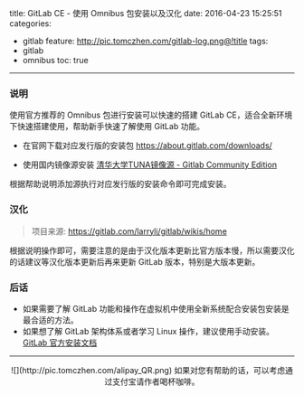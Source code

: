 title: GitLab CE - 使用 Omnibus 包安装以及汉化
date: 2016-04-23 15:25:51
categories:
  - gitlab
feature: http://pic.tomczhen.com/gitlab-log.png@!title
tags:
  - gitlab
  - omnibus
toc: true
---
### 说明

使用官方推荐的 Omnibus 包进行安装可以快速的搭建 GitLab CE，适合全新环境下快速搭建使用，帮助新手快速了解使用 GitLab 功能。

<!-- more -->

* 在官网下载对应发行版的安装包
https://about.gitlab.com/downloads/

* 使用国内镜像源安装
[清华大学TUNA镜像源 - Gitlab Community Edition](https://mirror.tuna.tsinghua.edu.cn/help/gitlab-ce/)

根据帮助说明添加源执行对应发行版的安装命令即可完成安装。

### 汉化

> 项目来源: https://gitlab.com/larryli/gitlab/wikis/home

根据说明操作即可，需要注意的是由于汉化版本更新比官方版本慢，所以需要汉化的话建议等汉化版本更新后再来更新 GitLab 版本，特别是大版本更新。

### 后话

* 如果需要了解 GitLab 功能和操作在虚拟机中使用全新系统配合安装包安装是最合适的方法。
* 如果想了解 GitLab 架构体系或者学习 Linux 操作，建议使用手动安装。[ GitLab 官方安装文档 ](https://gitlab.com/gitlab-org/gitlab-ce/blob/master/doc/install/installation.md)
---

<div align="center">
![](http://pic.tomczhen.com/alipay_QR.png)  
如果对您有帮助的话，可以考虑通过支付宝请作者喝杯咖啡。
</div>